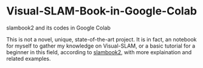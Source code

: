 # Visual-SLAM-Book-in-Google-Colab
slambook2 and its codes in Google Colab

This is not a novel, unique, state-of-the-art project. It is in fact, an notebook for myself to gather my knowledge on Visual-SLAM, or a basic tutorial for a beginner in this field, according to [slambook2](https://github.com/gaoxiang12/slambook2), with more explaination and related examples. 
